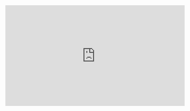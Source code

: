 ---
---
 
<iframe width="560" height="315" src="https://www.youtube-nocookie.com/embed/JozAmXo2bDE?rel=0" frameborder="0" allowfullscreen></iframe>